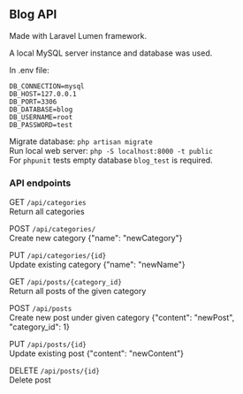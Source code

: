 ## Blog API

Made with Laravel Lumen framework.

A local MySQL server instance and database was used.

In .env file:

```
DB_CONNECTION=mysql
DB_HOST=127.0.0.1
DB_PORT=3306
DB_DATABASE=blog
DB_USERNAME=root
DB_PASSWORD=test
```

Migrate database: `php artisan migrate`  
Run local web server: `php -S localhost:8000 -t public`  
For `phpunit` tests empty database `blog_test` is required.  

### API endpoints

GET `/api/categories`  
Return all categories

POST `/api/categories/`  
Create new category {"name": "newCategory"}

PUT `/api/categories/{id}`  
Update existing category {"name": "newName"}

GET `/api/posts/{category_id}`  
Return all posts of the given category

POST `/api/posts`  
Create new post under given category {"content": "newPost", "category_id": 1}

PUT `/api/posts/{id}`  
Update existing post {"content": "newContent"}

DELETE `/api/posts/{id}`  
Delete post
